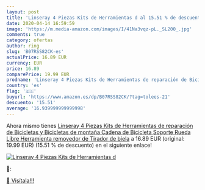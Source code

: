 ```yaml
---
layout: post
title: 'Linseray 4 Piezas Kits de Herramientas d al 15.51 % de descuento'
date: 2020-04-14 16:59:59
image: 'https://m.media-amazon.com/images/I/41Na3vqz-pL._SL200_.jpg'
comments: true
category: ofertas
author: ring
slug: 'B07RSS82CK-es'
actualPrice: 16.89 EUR
currency: EUR
price: 16.89
comparePrice: 19.99 EUR
prodname: 'Linseray 4 Piezas Kits de Herramientas de reparación de Bicicletas y Bicicletas de montaña  Cadena de Bicicleta  Soporte  Rueda Libre  Herramienta removedor de Tirador de biela'
country: 'es'
flag: '🇪🇸'
buyurl: 'https://www.amazon.es/dp/B07RSS82CK/?tag=tolees-21'
descuento: '15.51'
average: '16.939999999999998'
---
```


Ahora mismo tienes [Linseray 4 Piezas Kits de Herramientas de reparación de Bicicletas y Bicicletas de montaña  Cadena de Bicicleta  Soporte  Rueda Libre  Herramienta removedor de Tirador de biela](https://www.amazon.es/dp/B07RSS82CK/?tag=tolees-21) a 16.89 EUR (original: 19.99 EUR) (15.51 %  de descuento) en el siguiente enlace!

[![Linseray 4 Piezas Kits de Herramientas d](https://m.media-amazon.com/images/I/41Na3vqz-pL._SL200_.jpg)](https://www.amazon.es/dp/B07RSS82CK/?tag=tolees-21)

🔎:


[🛒 Visítala!!!](https://www.amazon.es/dp/B07RSS82CK/?tag=tolees-21)
